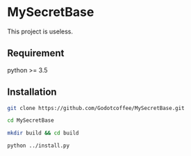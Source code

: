 # MySecretBase
This project is useless.

Requirement
-----
python >= 3.5

Installation
-----

```bash
git clone https://github.com/Godotcoffee/MySecretBase.git

cd MySecretBase

mkdir build && cd build

python ../install.py
```
